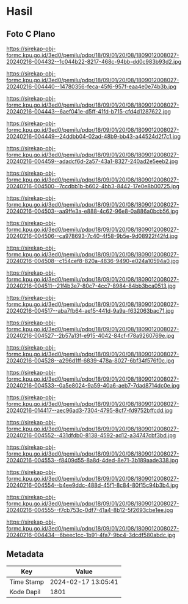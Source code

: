 # Hasil

## Foto C Plano

https://sirekap-obj-formc.kpu.go.id/3ed0/pemilu/pdpr/18/09/01/20/08/1809012008027-20240216-004432--1c044b22-8217-468c-94bb-dd0c983b93d2.jpg

https://sirekap-obj-formc.kpu.go.id/3ed0/pemilu/pdpr/18/09/01/20/08/1809012008027-20240216-004440--14780356-feca-45f6-957f-eaa4e0e74b3b.jpg

https://sirekap-obj-formc.kpu.go.id/3ed0/pemilu/pdpr/18/09/01/20/08/1809012008027-20240216-004443--6aef041e-d5ff-41fd-b715-cfd4d1287622.jpg

https://sirekap-obj-formc.kpu.go.id/3ed0/pemilu/pdpr/18/09/01/20/08/1809012008027-20240216-004449--24ddbb04-02ad-48b9-bb43-a44524d2f7c1.jpg

https://sirekap-obj-formc.kpu.go.id/3ed0/pemilu/pdpr/18/09/01/20/08/1809012008027-20240216-004459--adadcf6d-2a57-43a1-8327-240ad2e5eeb2.jpg

https://sirekap-obj-formc.kpu.go.id/3ed0/pemilu/pdpr/18/09/01/20/08/1809012008027-20240216-004500--7ccdbb1b-b602-4bb3-8442-17e0e8b00725.jpg

https://sirekap-obj-formc.kpu.go.id/3ed0/pemilu/pdpr/18/09/01/20/08/1809012008027-20240216-004503--aa9ffe3a-e888-4c62-96e8-0a886a0bcb56.jpg

https://sirekap-obj-formc.kpu.go.id/3ed0/pemilu/pdpr/18/09/01/20/08/1809012008027-20240216-004506--ca978693-7c40-4f58-9b5e-9d08922f42fd.jpg

https://sirekap-obj-formc.kpu.go.id/3ed0/pemilu/pdpr/18/09/01/20/08/1809012008027-20240216-004508--c154cef8-820a-4836-9490-e024a10594a0.jpg

https://sirekap-obj-formc.kpu.go.id/3ed0/pemilu/pdpr/18/09/01/20/08/1809012008027-20240216-004511--21f4b3e7-80c7-4cc7-8984-84bb3bca0513.jpg

https://sirekap-obj-formc.kpu.go.id/3ed0/pemilu/pdpr/18/09/01/20/08/1809012008027-20240216-004517--aba7fb64-ae15-441d-9a9a-f632063bac71.jpg

https://sirekap-obj-formc.kpu.go.id/3ed0/pemilu/pdpr/18/09/01/20/08/1809012008027-20240216-004527--2b57a13f-e915-4042-84cf-f78a9260769e.jpg

https://sirekap-obj-formc.kpu.go.id/3ed0/pemilu/pdpr/18/09/01/20/08/1809012008027-20240216-004528--a296d1ff-6839-478a-8027-6bf34f576f0c.jpg

https://sirekap-obj-formc.kpu.go.id/3ed0/pemilu/pdpr/18/09/01/20/08/1809012008027-20240216-004533--0a5e8024-9a59-40a6-aeb7-7dad8714dc0e.jpg

https://sirekap-obj-formc.kpu.go.id/3ed0/pemilu/pdpr/18/09/01/20/08/1809012008027-20240216-014417--aec96ad3-7304-4795-8cf7-fd9752bffcdd.jpg

https://sirekap-obj-formc.kpu.go.id/3ed0/pemilu/pdpr/18/09/01/20/08/1809012008027-20240216-004552--431dfdb0-8138-4592-ad12-a34747cbf3bd.jpg

https://sirekap-obj-formc.kpu.go.id/3ed0/pemilu/pdpr/18/09/01/20/08/1809012008027-20240216-004553--f8409d55-8a8d-4ded-8e71-3b189aade338.jpg

https://sirekap-obj-formc.kpu.go.id/3ed0/pemilu/pdpr/18/09/01/20/08/1809012008027-20240216-004554--b4ee9ddc-488d-45f1-8c84-80f15c94b3b4.jpg

https://sirekap-obj-formc.kpu.go.id/3ed0/pemilu/pdpr/18/09/01/20/08/1809012008027-20240216-004555--f7cb753c-0df7-41a4-8b12-5f2693cbe1ee.jpg

https://sirekap-obj-formc.kpu.go.id/3ed0/pemilu/pdpr/18/09/01/20/08/1809012008027-20240216-004434--6beec1cc-1b91-4fa7-9bc4-3dcdf580abdc.jpg


## Metadata

| Key        | Value               |
| ---------- | ------------------- |
| Time Stamp | 2024-02-17 13:05:41 |
| Kode Dapil | 1801                |



